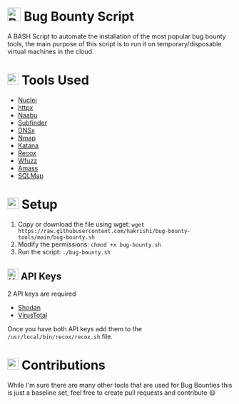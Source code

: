 # <img src="https://raw.githubusercontent.com/Tarikul-Islam-Anik/Animated-Fluent-Emojis/master/Emojis/Animals/Beetle.png" alt="Beetle" width="30" height="30" /> Bug Bounty Script

A BASH Script to automate the installation of the most popular bug bounty tools, the main purpose of this script is to run it on temporary/disposable virtual machines in the cloud. 

# <img src="https://raw.githubusercontent.com/Tarikul-Islam-Anik/Animated-Fluent-Emojis/master/Emojis/Objects/Hammer%20and%20Wrench.png" alt="Hammer and Wrench" width="25" height="25" /> Tools Used

- [Nuclei](https://github.com/projectdiscovery/nuclei)
- [httpx](https://github.com/projectdiscovery/httpx)
- [Naabu](https://github.com/projectdiscovery/naabu)
- [Subfinder](https://github.com/projectdiscovery/subfinder)
- [DNSx](https://github.com/projectdiscovery/dnsx)
- [Nmap](https://nmap.org)
- [Katana](https://github.com/projectdiscovery/katana)
- [Recox](https://github.com/samhaxr/recox)
- [Wfuzz](https://github.com/xmendez/wfuzz)
- [Amass](https://github.com/OWASP/Amass)
- [SQLMap](https://github.com/sqlmapproject/sqlmap)


# <img src="https://raw.githubusercontent.com/Tarikul-Islam-Anik/Animated-Fluent-Emojis/master/Emojis/Symbols/Triangular%20Flag.png" alt="Triangular Flag" width="25" height="25" /> Setup 

1. Copy or download the file using wget: `wget https://raw.githubusercontent.com/hakrishi/bug-bounty-tools/main/bug-bounty.sh`
2. Modify the permissions: `chmod +x bug-bounty.sh`
3. Run the script: `./bug-bounty.sh`

## <img src="https://raw.githubusercontent.com/Tarikul-Islam-Anik/Animated-Fluent-Emojis/master/Emojis/Objects/Key.png" alt="Key" width="25" height="25" /> API Keys

2 API keys are required
- [Shodan](https://shodan.io)
- [VirusTotal](https://virustotal.com)

Once you have both API keys add them to the `/usr/local/bin/recox/recox.sh` file.

# <img src="https://raw.githubusercontent.com/Tarikul-Islam-Anik/Animated-Fluent-Emojis/master/Emojis/Hand%20gestures/Handshake.png" alt="Handshake" width="25" height="25" /> Contributions

While I'm sure there are many other tools that are used for Bug Bounties this is just a baseline set, feel free to create pull requests and contribute 😃